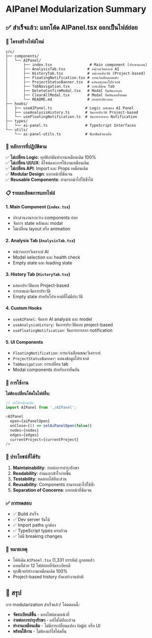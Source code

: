 # AIPanel Modularization Summary

## ✅ สำเร็จแล้ว: แยกโค้ด AIPanel.tsx ออกเป็นไฟล์ย่อย

### 📁 โครงสร้างไฟล์ใหม่

```
src/
├── components/
│   └── AIPanel/
│       ├── index.tsx                 # Main component (ประสานงาน)
│       ├── AnalysisTab.tsx          # หน้าจอวิเคราะห์ AI
│       ├── HistoryTab.tsx           # หน้าจอประวัติ (Project-based)
│       ├── FloatingNotification.tsx # การแจ้งเตือนลอยตัว
│       ├── ProjectStatusBanner.tsx  # แสดงสถานะโปรเจกต์
│       ├── TabNavigation.tsx        # การเปลี่ยน Tab
│       ├── DeleteConfirmModal.tsx   # Modal ยืนยันการลบ
│       ├── ClearAllModal.tsx        # Modal ยืนยันลบทั้งหมด
│       └── README.md                # เอกสารประกอบ
├── hooks/
│   ├── useAIPanel.ts               # Logic หลักของ AI Panel
│   ├── useAnalysisHistory.ts       # จัดการประวัติ Project-based
│   └── useFloatingNotification.ts  # จัดการการลาก Notification
├── types/
│   └── ai-panel.ts                 # TypeScript Interfaces
└── utils/
    └── ai-panel-utils.ts           # ฟังก์ชันช่วยเหลือ
```

### 🎯 หลักการที่ปฏิบัติตาม

✅ **ไม่เปลี่ยน Logic**: ทุกฟังก์ชันทำงานเหมือนเดิม 100%  
✅ **ไม่เปลี่ยน UI/UX**: ดีไซน์และการใช้งานเหมือนเดิม  
✅ **ไม่เปลี่ยน API**: Import และ Props เหมือนเดิม  
✅ **Modular Design**: แยกหน้าที่ชัดเจน  
✅ **Reusable Components**: สามารถนำไปใช้ซ้ำได้  

### 📋 รายละเอียดการแยกไฟล์

#### 1. **Main Component** (`index.tsx`)
- ประสานงานระหว่าง components ย่อย
- จัดการ state หลักและ modal
- ไม่เปลี่ยน layout หรือ animation

#### 2. **Analysis Tab** (`AnalysisTab.tsx`)
- หน้าจอการวิเคราะห์ AI
- Model selection และ health check
- Empty state และ loading state

#### 3. **History Tab** (`HistoryTab.tsx`)
- แสดงประวัติแบบ Project-based
- การลบและจัดการประวัติ
- Empty state สำหรับโปรเจกต์ที่ไม่มีประวัติ

#### 4. **Custom Hooks**
- `useAIPanel`: จัดการ AI analysis และ model
- `useAnalysisHistory`: จัดการประวัติแบบ project-based
- `useFloatingNotification`: จัดการการลาก notification

#### 5. **UI Components**
- `FloatingNotification`: การแจ้งเตือนขณะวิเคราะห์
- `ProjectStatusBanner`: แสดงข้อมูลโปรเจกต์
- `TabNavigation`: การเปลี่ยน tab
- Modal components สำหรับการยืนยัน

### 🔧 การใช้งาน

**ไม่ต้องเปลี่ยนโค้ดในไฟล์อื่น:**
```typescript
// ยังใช้เหมือนเดิม
import AIPanel from './AIPanel';

<AIPanel
  open={aiPanelOpen}
  onClose={() => setAiPanelOpen(false)}
  nodes={nodes}
  edges={edges}
  currentProject={currentProject}
/>
```

### 🎉 ประโยชน์ที่ได้รับ

1. **Maintainability**: ง่ายต่อการบำรุงรักษา
2. **Readability**: อ่านและเข้าใจง่ายขึ้น
3. **Testability**: ทดสอบได้ทีละส่วน
4. **Reusability**: Components สามารถนำไปใช้ซ้ำ
5. **Separation of Concerns**: แยกหน้าที่ชัดเจน

### ✅ การทดสอบ

- ✅ Build สำเร็จ
- ✅ Dev server รันได้
- ✅ Import paths ถูกต้อง
- ✅ TypeScript types ครบถ้วน
- ✅ ไม่มี breaking changes

### 📝 หมายเหตุ

- ไฟล์เดิม `AIPanel.tsx` (1,331 บรรทัด) ถูกลบแล้ว
- แทนที่ด้วย 12 ไฟล์ย่อยที่จัดระเบียบดี
- ทุกฟีเจอร์ทำงานเหมือนเดิม 100%
- Project-based history ยังคงทำงานปกติ

## 🎯 สรุป

การ modularization สำเร็จแล้ว! โค้ดตอนนี้:
- **จัดระเบียบดีขึ้น** - แยกไฟล์ตามหน้าที่
- **ง่ายต่อการบำรุงรักษา** - แก้ไขได้ทีละส่วน  
- **ทำงานเหมือนเดิม** - ไม่มีการเปลี่ยนแปลง logic หรือ UI
- **พร้อมใช้งาน** - ไม่ต้องแก้ไขโค้ดอื่น